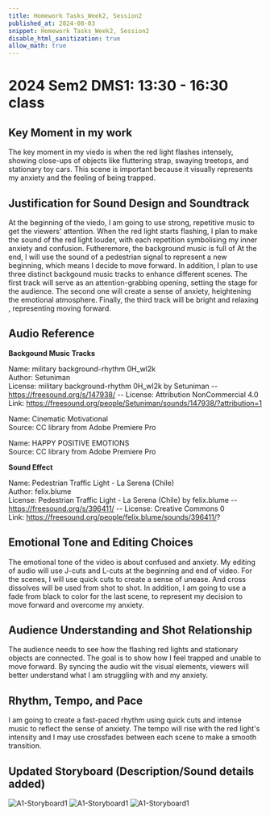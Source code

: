 ```yaml
---
title: Homework Tasks_Week2, Session2
published_at: 2024-08-03
snippet: Homework Tasks_Week2, Session2
disable_html_sanitization: true
allow_math: true
---
```

#  2024 Sem2 DMS1: 13:30 - 16:30 class

## Key Moment in my work ##
The key moment in my viedo is when the red light flashes intensely, showing close-ups of objects like fluttering strap, swaying treetops, and stationary toy cars. This scene is important because it visually represents my anxiety and the feeling of being trapped. 

## Justification for Sound Design and Soundtrack ##
At the beginning of the viedo, I am going to use strong, repetitive music to get the viewers' attention. When the red light starts flashing, I plan to make the sound of the red light louder, with each repetition symbolising my inner anxiety and confusion. Futheremore, the background music is full of At the end, I will use the sound of a pedestrian signal to represent a new beginning, which means I decide to move forward. In addition, I plan to use three distinct backgound music tracks to enhance different scenes. The first track will serve as an attention-grabbing opening, setting the stage for the audience. The second one will create a sense of anxiety, heightening the emotional atmosphere. Finally, the third track will be bright and relaxing , representing moving forward.  
## Audio Reference ## 
   
**Backgound Music Tracks**

   Name: military background-rhythm 0H_wl2k <br>
   Author: Setuniman <br>
   License: military background-rhythm 0H_wl2k by Setuniman -- https://freesound.org/s/147938/ -- License: Attribution NonCommercial 4.0 <br>
   Link: https://freesound.org/people/Setuniman/sounds/147938/?attribution=1 <br>


   Name: Cinematic Motivational <br>
   Source: CC library from Adobe Premiere Pro

   Name: HAPPY POSITIVE EMOTIONS <br>
   Source: CC library from Adobe Premiere Pro

**Sound Effect**

   Name: Pedestrian Traffic Light - La Serena (Chile) <br>
   Author: felix.blume <br>
   License: Pedestrian Traffic Light - La Serena (Chile) by felix.blume -- https://freesound.org/s/396411/ -- License: Creative Commons 0 <br>
   Link: https://freesound.org/people/felix.blume/sounds/396411/?

## Emotional Tone and Editing Choices ##
The emotional tone of the video is about confused and anxiety. My editing of audio will use J-cuts and L-cuts at the beginning and end of video. For the scenes, I will use quick cuts to create a sense of unease. And cross dissolves will be used from shot to shot. In addition, I am going to use a fade from black to color for the last scene, to represent my decision to move forward and overcome my anxiety. 

## Audience Understanding and Shot Relationship ##
The audience needs to see how the flashing red lights and stationary objects are connected. The goal is to show how I feel trapped and unable to move forward. By syncing the audio wit the visual elements, viewers will better understand what I am struggling with and my anxiety.

## Rhythm, Tempo, and Pace ##
I am going to create a fast-paced rhythm using quick cuts and intense music to reflect the sense of anxiety. The tempo will rise with the red light's intensity and I may use crossfades between each scene to make a smooth transition.


## Updated Storyboard (Description/Sound details added) ##

![A1-Storyboard1](Page1(updated).jpg)
![A1-Storyboard1](Page2(updated).jpg)
![A1-Storyboard1](Page3(updated).jpg)


